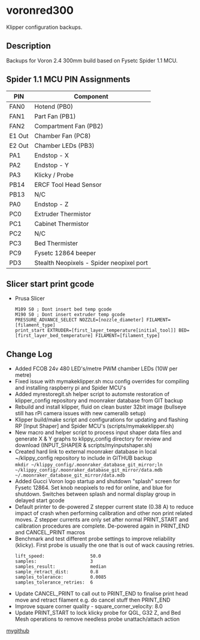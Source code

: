 # voronred300

Klipper configuration backups.

## Description

Backups for Voron 2.4 300mm build based on Fysetc Spider 1.1 MCU.

## Spider 1.1 MCU PIN Assignments

|PIN|Component
|-|-
|FAN0|     Hotend (PB0)
|FAN1|     Part Fan (PB1)
|FAN2|     Compartment Fan (PB2)
|E1 Out|   Chamber Fan (PC8)
|E2 Out|   Chamber LEDs (PB3)
|PA1|      Endstop - X
|PA2|      Endstop - Y
|PA3|      Klicky / Probe
|PB14|     ERCF Tool Head Sensor
|PB13|     N/C
|PA0|      Endstop - Z
|PC0|      Extruder Thermistor
|PC1|      Cabinet Thermistor
|PC2|      N/C
|PC3|      Bed Thermister
|PC9|      Fysetc 12864 beeper
|PD3|      Stealth Neopixels - Spider neopixel port

## Slicer start print gcode

* Prusa Slicer <br>
  ```
  M109 S0 ; Dont insert bed temp gcode
  M190 S0 ; Dont insert extruder temp gcode
  PRESSURE_ADVANCE_SELECT NOZZLE=[nozzle_diameter] FILAMENT=[filament_type]
  print_start EXTRUDER=[first_layer_temperature[initial_tool]] BED=[first_layer_bed_temperature] FILAMENT=[filament_type]
  ``` 

## Change Log


* Added FCOB 24v 480 LED's/metre PWM chamber LEDs (10W per metre)
* Fixed issue with mymakeklipper.sh mcu config overrides for compiling and installing raspberry pi and Spider MCU's 
* Added myrestoregit.sh helper script to automste restoration of klipper_config repository and moonraker database from GIT backup
* Rebuild and install klipper, fluid on clean buster 32bit image (bullseye still has rPi camera issues with new cameralib setup)
* Klipper build/make script and configurations for updating and flashing RP [Input Shaper] and Spider MCU's (scripts/mymakeklipper.sh)
* New macro and helper script to process input shaper data files and generate X & Y graphs to klippy_config directory for review and download (INPUT_SHAPER & scripts/myinputshaper.sh)
* Created hard link to external moonraker database in local ~/klippy_config repository to include in GITHUB backup <br>
```mkdir ~/klippy_config/.moonraker_database_git_mirror;ln ~/klippy_config/.moonraker_database_git_mirror/data.mdb ~/.moonraker_database_git_mirror/data.mdb```
* Added Gucci Voron logo startup and shutdown "splash" screen for Fysetc 12864. Set knob neopixels to red for online, and blue for shutdown.  Switches between splash and normal display group in delayed start gcode 
* Default printer to de-powered Z stepper current state (0.38 A) to reduce impact of crash when performing calibration and other non print related moves. Z stepper currents are only set after normal PRINT_START and calibration procedures are complete. De-powered again in PRINT_END and CANCEL_PRINT macros
* Benchmark and test different probe settings to improve reliability (klicky). First probe is usually the one that is out of wack causing retries. <br>
  ```speed:                     7.5
  lift_speed:                 50.0
  samples:                    3
  samples_result:             median
  sample_retract_dist:        0.8
  samples_tolerance:          0.0085
  samples_tolerance_retries:  6
  ```
* Update CANCEL_PRINT to call out to PRINT_END to finalise print head move and retract filament e.g. do cancel stuff then PRINT_END
* Improve square corner quality - square_corner_velocity: 8.0
* Update PRINT_START to lock klicky probe for QGL, G32 Z, and Bed Mesh operations to remove needless probe unattach/attach action 

[mygithub](https://github.com/nigelpjames)
